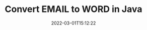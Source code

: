 ---
############################# Static ############################
layout: "auto-gen-conversion"
date: 2022-03-01T15:12:22
draft: false
otherformats: bmp dcm emf eml emlx emz gif html ico jp2 jpeg jpg msg png psb psd svg svgz tga tif tiff webp wmf wmz
breadcrumb: EMAIL to WORD in Java

############################# Head ############################
head_title: "Convert EMAIL to WORD in Java"
head_description: "EMAIL to WORD conversion in Java with a few lines of code. Convert over 160 file formats using the GroupDocs Document Conversion API for Java."

############################# Header ############################
title: "Convert EMAIL to WORD in Java"
description: "EMAIL to WORD conversion with a few lines of Java code"
bg_image: "https://cms.admin.containerize.com/templates/aspose/App_Themes/V3/images/bg/header1.png"
bg_overlay: false
button:
    enable: true

############################# SubMenu ############################
submenu:
    enable: true

    left:
        img_alt: "GroupDocs.Conversion for Java"
        image: "https://cms.admin.containerize.com/templates/groupdocs/images/product-logos/90x90-noborder/groupdocs-conversion-java.png"
        product: "GroupDocs.Conversion"
        platform: "Java"

    

############################# About ############################
about:
    enable: true
    title: "About GroupDocs.Conversion for Java API"
    content: |
        [GroupDocs.Conversion for Java](https://products.groupdocs.com/conversion/java/) is an advanced file format conversion API for converting between popular image and document formats such as Microsoft Office, OpenDocument, PDF, HTML, email, CAD. and much more with just a few lines of code. The native API automatically detects the formats of the original documents and offers many options for customizing the converted documents. Along with the function of extracting information from a document, it also supports caching of the conversion results to the local disk by default. However, any type of cache storage can be supported by implementing the appropriate interfaces - Amazon S3, Dropbox, Google Drive, Windows Azure, Reddis, or any others.
    

overview:
    enable: true
    content: |
        Convert your EMAIL files to WORD files in Java. It only takes a couple of lines of Java code on any platform of your choice, such as Windows, Linux, macOS.
        You can try converting EMAIL to WORD for free and evaluate the quality of the conversion results.
        Along with simple file conversion scripts, you can try more sophisticated options for loading the EMAIL source file and storing the WORD output.
        
        For example, for the source file EMAIL, you can use the following upload options:

        * automatic detection of the file format;
        * specify a password for protected files (if the file format supports it);
        * replace missing fonts to preserve the appearance of the document.

        There are also advanced conversion options for the WORD file:

        * convert a specific page of a document or a range of pages;
        * add a watermark to the converted WORD.

        Once the conversion is complete, you can save the WORD file to your local file path or to any third party storage such as FTP, Amazon S3, Google Drive, Dropbox etc.
        Please note - to convert EMAIL to WORD, you do not need to install any additional software, such as MS Office, Open Office, Adobe Acrobat Reader etc. 


############################# Steps ############################
steps:
    enable: true
    title_left: "Steps to Convert EMAIL to WORD in Java"
    content_left: |
        [GroupDocs.Conversion](https://products.groupdocs.com/conversion/java/) allows developers to easily convert a EMAIL file to WORD with a few lines of code.

        * Create a new instance of the Converter class and upload the file EMAIL with the full path
        * Set ConvertOptions for document type to WORD.
        * Call the convert() method and pass the document name (full path) and format (WORD) as a parameter
        
    title_right: "System Requirements"
    content_right: |
        Basic conversion using GroupDocs.Conversion for the Java API can be done with just a few lines of code. Our APIs are supported on all major platforms and operating systems. Before executing the code below, make sure you have the following prerequisites installed on your system.

        * Operating systems: Microsoft Windows, Linux, MacOS
        * Development environment: NetBeans, Intellij IDEA, Eclipse, etc.
        * Java runtime: J2SE 6.0 and above
        * Get the latest GroupDocs.Conversion for Java from [Maven](https://repository.groupdocs.com/webapp/#/artifacts/browse/tree/General/repo/com/groupdocs/groupdocs-conversion)
        
    code: |
        ```java
        // Load source file EMAIL for conversion
        Converter converter = new Converter("input.email");
        // Prepare conversion options for target format WORD
        ConvertOptions convertOptions = new FileType().fromExtension("word").getConvertOptions();
        // Convert to WORD format
        converter.convert("output.word", convertOptions);
        
        ```
        
demos:
    enable: true
    title: "EMAIL to WORD Live Demo"
    content: |
       Convert EMAIL to WORD now by visiting the [GroupDocs.Conversion App](https://products.groupdocs.app/conversion/family) website. The free demo has the following benefits
       

more_formats:
    enable: true
    title: "Other supported EMAIL conversions in Java"
    content: "You can also convert EMAIL to many other file formats. Please see the list below."
       
       
back_to_top:
    enable: true
---